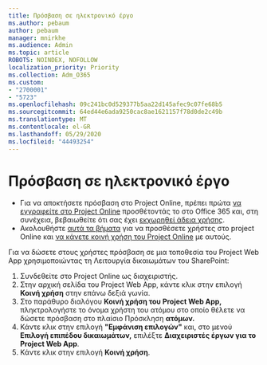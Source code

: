 ```yaml
---
title: Πρόσβαση σε ηλεκτρονικό έργο
ms.author: pebaum
author: pebaum
manager: mnirkhe
ms.audience: Admin
ms.topic: article
ROBOTS: NOINDEX, NOFOLLOW
localization_priority: Priority
ms.collection: Adm_O365
ms.custom:
- "2700001"
- "5723"
ms.openlocfilehash: 09c241bc0d529377b5aa22d145afec9c07fe68b5
ms.sourcegitcommit: 64ed44e6ada9250cac8ae1621157f78d0de2c49b
ms.translationtype: MT
ms.contentlocale: el-GR
ms.lasthandoff: 05/29/2020
ms.locfileid: "44493254"
---
```

# <a name="access-project-online"></a>Πρόσβαση σε ηλεκτρονικό έργο

- Για να αποκτήσετε πρόσβαση στο Project Online, πρέπει πρώτα [να εγγραφείτε στο Project Online](https://docs.microsoft.com/ProjectOnline/get-started-with-project-online) προσθέτοντάς το στο Office 365 και, στη συνέχεια, βεβαιωθείτε ότι σας έχει [εκχωρηθεί άδεια χρήσης](https://docs.microsoft.com/ProjectOnline/step-1-sign-up-for-project-online#next-make-sure-you-can-get-in).
- Ακολουθήστε [αυτά τα βήματα](https://docs.microsoft.com/ProjectOnline/step-2-add-people-to-project-online) για να προσθέσετε χρήστες στο project Online και [να κάνετε κοινή χρήση του Project Online](https://docs.microsoft.com/ProjectOnline/step-2-add-people-to-project-online#4-finally-share-project-online-with-the-people-you-added) με αυτούς.

Για να δώσετε στους χρήστες πρόσβαση σε μια τοποθεσία του Project Web App χρησιμοποιώντας τη Λειτουργία δικαιωμάτων του SharePoint:

1. Συνδεθείτε στο Project Online ως διαχειριστής.
2. Στην αρχική σελίδα του Project Web App, κάντε κλικ στην επιλογή **Κοινή χρήση** στην επάνω δεξιά γωνία.
3. Στο παράθυρο διαλόγου **Κοινή χρήση του Project Web App,** πληκτρολογήστε το όνομα χρήστη του ατόμου στο οποίο θέλετε να δώσετε πρόσβαση στο πλαίσιο Πρόσκληση **ατόμων.**
4. Κάντε κλικ στην επιλογή **"Εμφάνιση επιλογών"** και, στο μενού **Επιλογή επιπέδου δικαιωμάτων,** επιλέξτε **Διαχειριστές έργων για το Project Web App**.
5. Κάντε κλικ στην επιλογή **Κοινή χρήση**.
